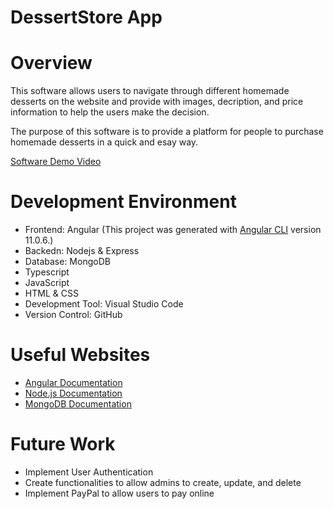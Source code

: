 # DessertStore App

# Overview

This software allows users to navigate through different homemade desserts on the website and provide with images, decription, and price information to help the users make the decision.

The purpose of this software is to provide a platform for people to purchase homemade desserts in a quick and esay way.

[Software Demo Video](https://youtu.be/d-00cFzKVVU)

# Development Environment

* Frontend: Angular (This project was generated with [Angular CLI](https://github.com/angular/angular-cli) version 11.0.6.)
* Backedn: Nodejs & Express
* Database: MongoDB
* Typescript
* JavaScript
* HTML & CSS
* Development Tool: Visual Studio Code
* Version Control: GitHub

# Useful Websites

* [Angular Documentation](https://angular.io/docs)
* [Node.js Documentation](https://nodejs.org/en/docs/)
* [MongoDB Documentation](https://docs.mongodb.com/manual/)

# Future Work

* Implement User Authentication
* Create functionalities to allow admins to create, update, and delete
* Implement PayPal to allow users to pay online
